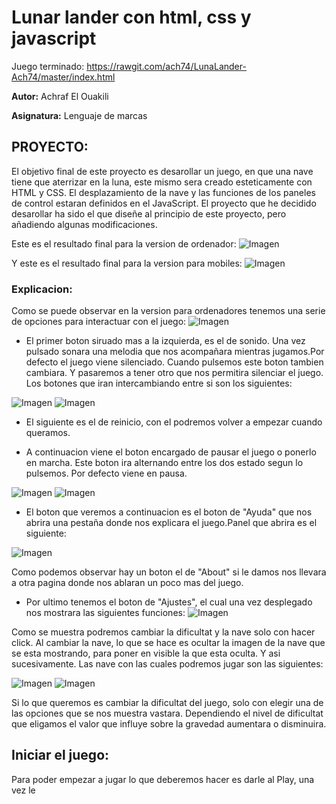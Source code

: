 # Lunar lander con html, css y javascript

Juego terminado: https://rawgit.com/ach74/LunaLander-Ach74/master/index.html

**Autor:** Achraf El Ouakili

**Asignatura:** Lenguaje de marcas

## PROYECTO:

El objetivo final de este proyecto es desarollar un juego, en que una nave tiene que aterrizar en la luna, este mismo sera creado esteticamente con HTML y CSS. El desplazamiento de la nave y las funciones de los paneles de control estaran definidos en el JavaScript.
El proyecto que he decidido desarollar ha sido el que diseñe al principio de este proyecto, pero añadiendo algunas modificaciones.

Este es el resultado final para la version de ordenador:
![Imagen](img/screenshots/1.PNG)  

Y este es el resultado final para la version para mobiles:
![Imagen](img/screenshots/2.PNG)  

### Explicacion:

Como se puede observar en la version para ordenadores tenemos una serie de opciones para interactuar con el juego:
![Imagen](img/screenshots/3.PNG)  

* El primer boton siruado mas a la izquierda, es el de sonido. Una vez pulsado sonara una melodia que nos acompañara mientras jugamos.Por defecto el juego viene silenciado. Cuando pulsemos este boton tambien cambiara. Y pasaremos a tener otro que nos permitira silenciar el juego.
Los botones que iran intercambiando entre si son los siguientes:

![Imagen](img/Sonido.png) 
![Imagen](img/NoSonido.png) 

* El siguiente es el de reinicio, con el podremos volver a empezar cuando queramos.

* A continuacion viene el boton encargado de pausar el juego o ponerlo en marcha. Este boton ira alternando entre los dos estado segun lo pulsemos. Por defecto viene en pausa.

![Imagen](img/Pause.png) 
![Imagen](img/Play.png) 

* El boton que veremos a continuacion es el boton de "Ayuda" que nos abrira una pestaña donde nos explicara el juego.Panel que abrira es el siguiente:

![Imagen](img/screenshots/4.PNG) 

Como podemos observar hay un boton el de "About" si le damos nos llevara a otra pagina donde nos ablaran un poco mas del juego.

* Por ultimo tenemos el boton de "Ajustes", el cual una vez desplegado nos mostrara las siguientes funciones:
![Imagen](img/screenshots/5.PNG) 

Como se muestra podremos cambiar la dificultat y la nave solo con hacer click. Al cambiar la nave, lo que se hace es ocultar la imagen de la nave que se esta mostrando, para poner en visible la que esta oculta. Y asi sucesivamente. Las nave con las cuales podremos jugar son las siguientes:

![Imagen](img/Covete.png) 
![Imagen](img/Nave.png) 

Si lo que queremos es cambiar la dificultat del juego, solo con elegir una de las opciones que se nos muestra vastara. Dependiendo el nivel de dificultat que eligamos el valor que influye sobre la gravedad aumentara o disminuira.



## Iniciar el juego:

Para poder empezar a jugar lo que deberemos hacer es darle al Play, una vez le 

